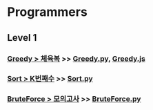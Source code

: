 # Programmers

## Level 1

### [Greedy > 체육복](https://programmers.co.kr/learn/courses/30/lessons/42862) >> [Greedy.py](JY_gym_suit.py), [Greedy.js](JY_gym_suit.js)

### [Sort > K번째수](https://programmers.co.kr/learn/courses/30/lessons/42748) >> [Sort.py](JY_Kth_num.py)

### [BruteForce > 모의고사](https://programmers.co.kr/learn/courses/30/lessons/42840) >> [BruteForce.py](JY_Practice_test.py)

